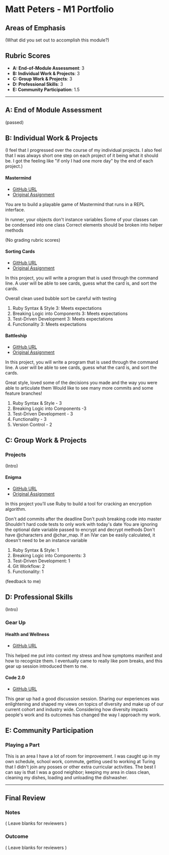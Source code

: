 # Matt Peters - M1 Portfolio

## Areas of Emphasis

(What did you set out to accomplish this module?)

## Rubric Scores

* **A: End-of-Module Assessment**: 3
* **B: Individual Work & Projects**: 3
* **C: Group Work & Projects**: 3
* **D: Professional Skills**: 3
* **E: Community Participation**: 1.5

-----------------------

## A: End of Module Assessment

(passed)

## B: Individual Work & Projects

(I feel that I progressed over the course of my individual projects.  I also feel that I was always short one step on each project of it being what it should be.  I got the feeling like "if only I had one more day" by the end of each project.)

#### Mastermind

* [GitHub URL](https://github.com/wehttamclan/mastermind)
* [Original Assignment](http://backend.turing.io/module1/projects/mastermind)

You are to build a playable game of Mastermind that runs in a REPL interface.

In runner, your objects don't instance variables
Some of your classes can be condensed into one class
Correct elements should be broken into helper methods

(No grading rubric scores)

#### Sorting Cards

* [GitHub URL](https://github.com/wehttamclan/sorting_cards)
* [Original Assignment](http://backend.turing.io/module1/projects/sorting_cards)

In this project, you will write a program that is used through the command line. A user will be able to see cards, guess what the card is, and sort the cards.

Overall clean
used bubble sort
be careful with testing

1. Ruby Syntax & Style
3: Meets expectations
2. Breaking Logic into Components
3: Meets expectations
3. Test-Driven Development
3: Meets expectations
4. Functionality
3: Meets expectations

#### Battleship

* [GitHub URL](https://github.com/wehttamclan/battleship)
* [Original Assignment](http://backend.turing.io/module1/projects/battleship)

In this project, you will write a program that is used through the command line. A user will be able to see cards, guess what the card is, and sort the cards.

Great style, loved some of the decisions you made and the way you were able to articulate them
Would like to see many more commits and some feature branches!

1. Ruby Syntax & Style - 3
2. Breaking Logic into Components -3
3. Test-Driven Development - 3
4. Functionality - 3
5. Version Control - 2


## C: Group Work & Projects

### Projects

(Intro)

#### Enigma

* [GitHub URL](https://github.com/wehttamclan/enigma)
* [Original Assignment](http://backend.turing.io/module1/projects/enigma)

In this project you’ll use Ruby to build a tool for cracking an encryption algorithm.

Don't add commits after the deadline
Don't push breaking code into master
Shouldn't hard code tests to only work with today's date
You are ignoring the optional date variable passed to encrypt and decrypt methods
Don't have @characters and @char_map. If an IVar can be easily calculated, it doesn't need to be an instance variable

1. Ruby Syntax & Style: 1
2. Breaking Logic into Components: 3
3. Test-Driven Development: 1
4. Git Workflow: 2
5. Functionality: 1

(feedback to me)

## D: Professional Skills
(Intro)

### Gear Up

#### Health and Wellness

* [GitHub URL](https://github.com/turingschool/gear-up/blob/master/Mod1_Week1_mental_health_101.md)

This helped me put into context my stress and how symptoms manifest and how to recognize them.  I eventually came to really like pom breaks, and this gear up session introduced them to me.

#### Code 2.0

* [GitHub URL](https://github.com/turingschool/gear-up/blob/master/Mod1_Week3_Code_debugging_compact_version.md)

This gear up had a good discussion session.  Sharing our experiences was enlightening and shaped my views on topics of diversity and make up of our current cohort and industry wide.  Considering how diversity impacts people's work and its outcomes has changed the way I approach my work.

## E: Community Participation

### Playing a Part

This is an area I have a lot of room for improvement.  I was caught up in my own schedule, school work, commute, getting used to working at Turing that I didn't join any posses or other extra curricular activities.  The best I can say is that I was a good neighbor; keeping my area in class clean, cleaning my dishes, loading and unloading the dishwasher.

------------------

## Final Review

### Notes

( Leave blanks for reviewers )

### Outcome

( Leave blanks for reviewers )
